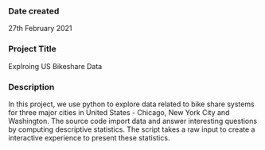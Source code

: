 ### Date created
27th February 2021

### Project Title
Explroing US Bikeshare Data

### Description
In this project, we use python to explore data related to bike share systems for three major cities in United States - Chicago, New York City and Washington.
The source code import data and answer interesting questions by computing descriptive statistics.
The script takes a raw input to create a interactive experience to present these statistics.


